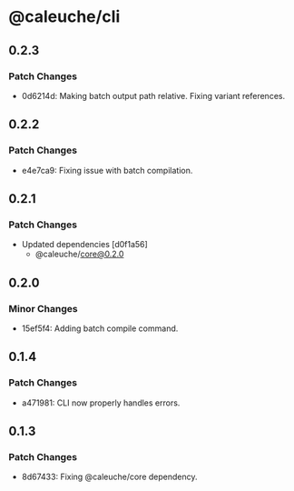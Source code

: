# @caleuche/cli

## 0.2.3

### Patch Changes

- 0d6214d: Making batch output path relative. Fixing variant references.

## 0.2.2

### Patch Changes

- e4e7ca9: Fixing issue with batch compilation.

## 0.2.1

### Patch Changes

- Updated dependencies [d0f1a56]
  - @caleuche/core@0.2.0

## 0.2.0

### Minor Changes

- 15ef5f4: Adding batch compile command.

## 0.1.4

### Patch Changes

- a471981: CLI now properly handles errors.

## 0.1.3

### Patch Changes

- 8d67433: Fixing @caleuche/core dependency.
